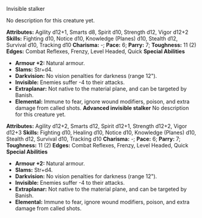 Invisible stalker

No description for this creature yet.

**Attributes:** Agility d12+1, Smarts d8, Spirit d10, Strength d12,
Vigor d12+2
**Skills:** Fighting d10, Notice d10, Knowledge (Planes) d10, Stealth
d12, Survival d10, Tracking d10
**Charisma:** -; **Pace:** 6; **Parry:** 7; **Toughness:** 11 (2)
**Edges:** Combat Reflexes, Frenzy, Level Headed, Quick
**Special Abilities**
- **Armour +2:** Natural armour.
- **Slams:** Str+d4.
- **Darkvision:** No vision penalties for darkness (range 12").
- **Invisible:** Enemies suffer -4 to their attacks.
- **Extraplanar:** Not native to the material plane, and can be targeted
by Banish.
- **Elemental:** Immune to fear, ignore wound modifiers, poison, and
extra damage from called shots.
**Advanced invisible stalker**
No description for this creature yet.

**Attributes:** Agility d12+2, Smarts d12, Spirit d12+1, Strength d12+2,
Vigor d12+3
**Skills:** Fighting d10, Healing d10, Notice d10, Knowledge (Planes)
d10, Stealth d12, Survival d10, Tracking d10
**Charisma:** -; **Pace:** 6; **Parry:** 7; **Toughness:** 11 (2)
**Edges:** Combat Reflexes, Frenzy, Level Headed, Quick
**Special Abilities**
- **Armour +2:** Natural armour.
- **Slams:** Str+d4.
- **Darkvision:** No vision penalties for darkness (range 12").
- **Invisible:** Enemies suffer -4 to their attacks.
- **Extraplanar:** Not native to the material plane, and can be targeted
by Banish.
- **Elemental:** Immune to fear, ignore wound modifiers, poison, and
extra damage from called shots.


